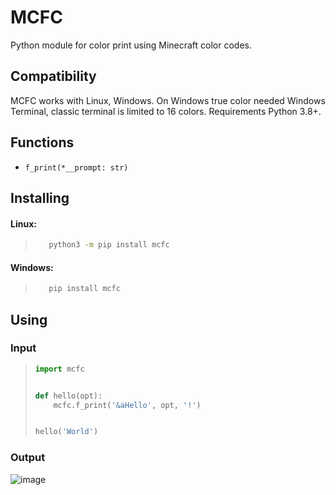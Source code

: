 # MCFC
Python module for color print using Minecraft color codes.


## Compatibility
MCFC works with Linux, Windows. On Windows true color needed Windows Terminal, classic terminal is limited to 16 colors. 
Requirements Python 3.8+.


## Functions
- `f_print(*__prompt: str)`


## Installing
#### Linux:
> ```bash
>    python3 -m pip install mcfc
> ```
#### Windows:
> ```bash
>    pip install mcfc
> ```


## Using
### Input
> ```py
> import mcfc
> 
> 
> def hello(opt):
>     mcfc.f_print('&aHello', opt, '!')
> 
>
> hello('World')
> ```

### Output
![image](https://cdn.discordapp.com/attachments/1004866892466495538/1027243927620833330/unknown.png)
